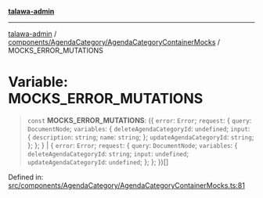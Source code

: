 [**talawa-admin**](../../../../README.md)

***

[talawa-admin](../../../../README.md) / [components/AgendaCategory/AgendaCategoryContainerMocks](../README.md) / MOCKS\_ERROR\_MUTATIONS

# Variable: MOCKS\_ERROR\_MUTATIONS

> `const` **MOCKS\_ERROR\_MUTATIONS**: (\{ `error`: `Error`; `request`: \{ `query`: `DocumentNode`; `variables`: \{ `deleteAgendaCategoryId`: `undefined`; `input`: \{ `description`: `string`; `name`: `string`; \}; `updateAgendaCategoryId`: `string`; \}; \}; \} \| \{ `error`: `Error`; `request`: \{ `query`: `DocumentNode`; `variables`: \{ `deleteAgendaCategoryId`: `string`; `input`: `undefined`; `updateAgendaCategoryId`: `undefined`; \}; \}; \})[]

Defined in: [src/components/AgendaCategory/AgendaCategoryContainerMocks.ts:81](https://github.com/gautam-divyanshu/talawa-admin/blob/9fec1eef6a4674b14f6abe30e3be3844537d8dc2/src/components/AgendaCategory/AgendaCategoryContainerMocks.ts#L81)
